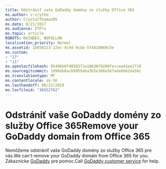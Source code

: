 ```yaml
---
title: Odstrániť vaše GoDaddy domény zo služby Office 365
ms.author: v-crytho
author: CrystalThomasMS
ms.date: 8/21/2017
ms.audience: ITPro
ms.topic: article
ROBOTS: NOINDEX, NOFOLLOW
localization_priority: Normal
ms.assetid: 1b858223-22ec-4c9d-9cda-5f4418060c5e
ms.custom:
- "27"
- "11"
ms.openlocfilehash: 95406b0f4858372a18638f9280feccea41ee2710
ms.sourcegitcommit: 1d98db8acb9959aba3b5e308a567ade6b62da56c
ms.translationtype: MT
ms.contentlocale: sk-SK
ms.lasthandoff: 08/22/2019
ms.locfileid: "36552762"
---
```

# <a name="remove-your-godaddy-domain-from-office-365"></a><span data-ttu-id="ace36-102">Odstrániť vaše GoDaddy domény zo služby Office 365</span><span class="sxs-lookup"><span data-stu-id="ace36-102">Remove your GoDaddy domain from Office 365</span></span>

<span data-ttu-id="ace36-103">Nemôžeme odstrániť vaše GoDaddy domény zo služby Office 365 pre vás.</span><span class="sxs-lookup"><span data-stu-id="ace36-103">We can't remove your GoDaddy domain from Office 365 for you.</span></span> <span data-ttu-id="ace36-104">Zákaznícke [GoDaddy](https://www.godaddy.com/contact-us.aspx.aspx) pre pomoc.</span><span class="sxs-lookup"><span data-stu-id="ace36-104">Call [GoDaddy customer service](https://www.godaddy.com/contact-us.aspx.aspx) for help.</span></span>
  